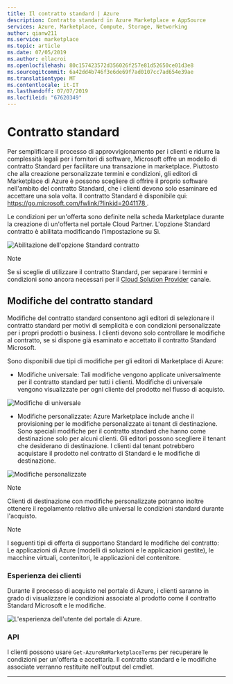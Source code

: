 ```yaml
---
title: Il contratto standard | Azure
description: Contratto standard in Azure Marketplace e AppSource
services: Azure, Marketplace, Compute, Storage, Networking
author: qianw211
ms.service: marketplace
ms.topic: article
ms.date: 07/05/2019
ms.author: ellacroi
ms.openlocfilehash: 80c157423572d356026f257e81d52650ce01d3e8
ms.sourcegitcommit: 6a42dd4b746f3e6de69f7ad0107cc7ad654e39ae
ms.translationtype: MT
ms.contentlocale: it-IT
ms.lasthandoff: 07/07/2019
ms.locfileid: "67620349"
---
```

# <a name="standard-contract"></a>Contratto standard

Per semplificare il processo di approvvigionamento per i clienti e ridurre la complessità legali per i fornitori di software, Microsoft offre un modello di contratto Standard per facilitare una transazione in marketplace. Piuttosto che alla creazione personalizzate termini e condizioni, gli editori di Marketplace di Azure è possono scegliere di offrire il proprio software nell'ambito del contratto Standard, che i clienti devono solo esaminare ed accettare una sola volta. Il contratto Standard è disponibile qui: [ https://go.microsoft.com/fwlink/?linkid=2041178 ](https://go.microsoft.com/fwlink/?linkid=2041178). 

Le condizioni per un'offerta sono definite nella scheda Marketplace durante la creazione di un'offerta nel portale Cloud Partner. L'opzione Standard contratto è abilitata modificando l'impostazione su Sì.

![Abilitazione dell'opzione Standard contratto](media/marketplace-publishers-guide/standard-contract.png)

>[!Note] 
>Se si sceglie di utilizzare il contratto Standard, per separare i termini e condizioni sono ancora necessari per il [Cloud Solution Provider](./cloud-solution-providers.md) canale.

## <a name="standard-contract-amendments"></a>Modifiche del contratto standard

Modifiche del contratto standard consentono agli editori di selezionare il contratto standard per motivi di semplicità e con condizioni personalizzate per i propri prodotti o business.  I clienti devono solo controllare le modifiche al contratto, se si dispone già esaminato e accettato il contratto Standard Microsoft.

Sono disponibili due tipi di modifiche per gli editori di Marketplace di Azure:

* Modifiche universale: Tali modifiche vengono applicate universalmente per il contratto standard per tutti i clienti. Modifiche di universale vengono visualizzate per ogni cliente del prodotto nel flusso di acquisto.

![Modifiche di universale](media/marketplace-publishers-guide/universal-amendaments.png)

* Modifiche personalizzate: Azure Marketplace include anche il provisioning per le modifiche personalizzate ai tenant di destinazione. Sono speciali modifiche per il contratto standard che hanno come destinazione solo per alcuni clienti. Gli editori possono scegliere il tenant che desiderano di destinazione. I clienti dal tenant potrebbero acquistare il prodotto nel contratto di Standard e le modifiche di destinazione.

![Modifiche personalizzate](media/marketplace-publishers-guide/custom-amendaments.png)

>[!Note] 
>Clienti di destinazione con modifiche personalizzate potranno inoltre ottenere il regolamento relativo alle universal le condizioni standard durante l'acquisto.

>[!Note]
>I seguenti tipi di offerta di supportano Standard le modifiche del contratto: Le applicazioni di Azure (modelli di soluzioni e le applicazioni gestite), le macchine virtuali, contenitori, le applicazioni del contenitore.

### <a name="customer-experience"></a>Esperienza dei clienti

Durante il processo di acquisto nel portale di Azure, i clienti saranno in grado di visualizzare le condizioni associate al prodotto come il contratto Standard Microsoft e le modifiche.

![L'esperienza dell'utente del portale di Azure.](media/marketplace-publishers-guide/ibiza-customer-experience.png)

### <a name="api"></a>API

I clienti possono usare `Get-AzureRmMarketplaceTerms` per recuperare le condizioni per un'offerta e accettarla. Il contratto standard e le modifiche associate verranno restituite nell'output del cmdlet.

---
